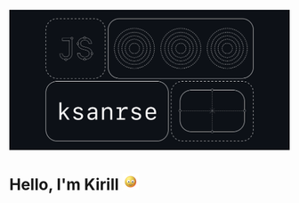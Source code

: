 ![ksanrse](https://github.com/ksanrse/ksanrse/blob/main/images/ksanrse.png)

# Hello, I'm Kirill <img src="https://github.com/ksanrse/ksanrse/blob/main/images/emoji.gif" width="30px">

<!--
**ksanrse/ksanrse** is a ✨ _special_ ✨ repository because its `README.md` (this file) appears on your GitHub profile.

Here are some ideas to get you started:

- 🔭 I’m currently working on ...
- 🌱 I’m currently learning ...
- 👯 I’m looking to collaborate on ...
- 🤔 I’m looking for help with ...
- 💬 Ask me about ...
- 📫 How to reach me: ...
- 😄 Pronouns: ...
- ⚡ Fun fact: ...
-->
